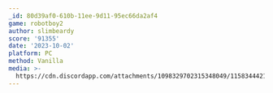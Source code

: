 ```yaml
---
_id: 80d39af0-610b-11ee-9d11-95ec66da2af4
game: robotboy2
author: slimbeardy
score: '91355'
date: '2023-10-02'
platform: PC
method: Vanilla
media: >-
  https://cdn.discordapp.com/attachments/1098329702315348049/1158344421033660446/Screenshot_2023-10-02_110456.png?ex=651be7ce&is=651a964e&hm=72dc0025da43c59d8b6f4f83e39847fdeadcb7d96f21a807000c9df0cb0c1a57&
---
```


